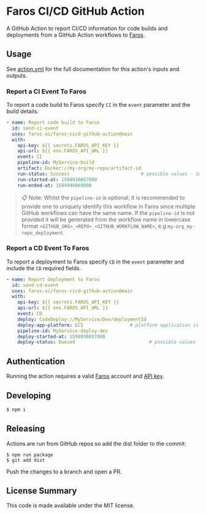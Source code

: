 # Faros CI/CD GitHub Action

A GitHub Action to report CI/CD information for code builds and deployments from a GitHub Action workflows to [Faros](https://www.faros.ai).

## Usage

See [action.yml](action.yml) for the full documentation for this action's inputs and outputs.

### Report a CI Event To Faros

To report a code build to Faros specify `CI` in the `event` parameter and the build details.

```yaml
- name: Report code build to Faros
  id: send-ci-event
  uses: faros-ai/faros-cicd-github-action@main
  with:
    api-key: ${{ secrets.FAROS_API_KEY }}
    api-url: ${{ env.FAROS_API_URL }}
    event: CI
    pipeline-id: MyService-build
    artifact: Docker://my-org/my-repo/artifact-id
    run-status: Success                          # possible values - Success, Failure, Cancelled otherwise defaults to Custom
    run-started-at: 1594938057000
    run-ended-at: 1594948069000
```

> :clipboard: Note: Whilst the `pipeline-id` is optional, it is recommended to provide one to uniquely identify this workflow in Faros since multiple GitHub workflows can have the same name. If the `pipeline-id` is not provided it will be generated from the workflow name in lowercase format `<GITHUB_ORG>_<REPO>_<GITHUB_WORKFLOW_NAME>`, e.g `my-org_my-repo_deployment`.

### Report a CD Event To Faros

To report a deployment to Faros specify `CD` in the `event` parameter and include the `CD` required fields.

```yaml
- name: Report deployment to Faros
  id: send-cd-event
  uses: faros-ai/faros-cicd-github-action@main
  with:
    api-key: ${{ secrets.FAROS_API_KEY }}
    api-url: ${{ env.FAROS_API_URL }}
    event: CD
    deploy: CodeDeploy://MyService/Dev/deploymentId
    deploy-app-platform: ECS                 # platform application is deployed on
    pipeline-id: MyService-deploy-dev
    deploy-started-at: 1594938057000
    deploy-status: Queued                           # possible values - Canceled, Failed, Queued, Running, Success
```

## Authentication

Running the action requires a valid [Faros](https://www.faros.ai) account and [API key](https://docs.faros.ai/#/api).

## Developing

```sh
$ npm i
```

## Releasing

Actions are run from GitHub repos so add the dist folder to the commit:

```
$ npm run package
$ git add dist
```

Push the changes to a branch and open a PR.

## License Summary

This code is made available under the MIT license.
